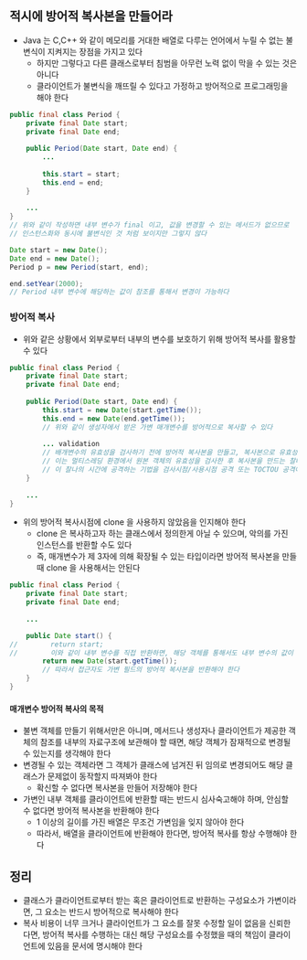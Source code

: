 ## 적시에 방어적 복사본을 만들어라

* Java 는 C,C++ 와 같이 메모리를 거대한 배열로 다루는 언어에서 누릴 수 없는 불변식이 지켜지는 장점을 가지고 있다
    * 하지만 그렇다고 다른 클래스로부터 침범을 아무런 노력 없이 막을 수 있는 것은 아니다
    * 클라이언트가 불변식을 깨뜨릴 수 있다고 가정하고 방어적으로 프로그래밍을 해야 한다
    
```java
public final class Period {
    private final Date start;
    private final Date end;
    
    public Period(Date start, Date end) {
        ...
        
        this.start = start;
        this.end = end;
    }
    
    ...
}
// 위와 같이 작성하면 내부 변수가 final 이고, 값을 변경할 수 있는 메서드가 없으므로
// 인스턴스화와 동시에 불변식인 것 처럼 보이지만 그렇지 않다

Date start = new Date();
Date end = new Date();
Period p = new Period(start, end);

end.setYear(2000);
// Period 내부 변수에 해당하는 값이 참조를 통해서 변경이 가능하다
```

### 방어적 복사

* 위와 같은 상황에서 외부로부터 내부의 변수를 보호하기 위해 방어적 복사를 활용할 수 있다
  
```java
public final class Period {
    private final Date start;
    private final Date end;
  
    public Period(Date start, Date end) {
        this.start = new Date(start.getTime());
        this.end = new Date(end.getTime());
        // 위와 같이 생성자에서 받은 가변 매개변수를 방어적으로 복사할 수 있다
      
        ... validation
        // 배개변수의 유효성을 검사하기 전에 방어적 복사본을 만들고, 복사본으로 유효성 검사를 해야 한다
        // 이는 멀티스레딩 환경에서 원본 객체의 유효성을 검사한 후 복사본을 만드는 찰나의 취약한 순간을 방어하기 위함이다
        // 이 찰나의 시간에 공격하는 기법을 검사시점/사용시점 공격 또는 TOCTOU 공격이라고 한다
    }
    
    ...
}
```

* 위의 방어적 복사시점에 clone 을 사용하지 않았음을 인지해야 한다
    * clone 은 복사하고자 하는 클래스에서 정의한게 아닐 수 있으며, 악의를 가진 인스턴스를 반환할 수도 있다
    * 즉, 매개변수가 제 3자에 의해 확장될 수 있는 타입이라면 방어적 복사본을 만들 때 clone 을 사용해서는 안된다
  
```java
public final class Period {
    private final Date start;
    private final Date end;
    
    ...

    public Date start() {
//        return start;
//        이와 같이 내부 변수를 직접 반환하면, 해당 객체를 통해서도 내부 변수의 값이 변경이 가능하다
        return new Date(start.getTime());
        // 따라서 접근자도 가변 필드의 방어적 복사본을 반환해야 한다
    }
}
```

#### 매개변수 방어적 복사의 목적

* 불변 객체를 만들기 위해서만은 아니며, 메서드나 생성자나 클라이언트가 제공한 객체의 참조를 내부의 자료구조에 보관해야 할 때면, 해당 객체가 잠재적으로 변경될 수 있는지를 생각해야 한다
* 변경될 수 있는 객체라면 그 객체가 클래스에 넘겨진 뒤 임의로 변경되어도 해당 클래스가 문제없이 동작할지 따져봐야 한다
    * 확신할 수 없다면 복사본을 만들어 저장해야 한다
* 가변인 내부 객체를 클라이언트에 반환할 때는 반드시 심사숙고해야 하며, 안심할 수 없다면 방어적 복사본을 반환해야 한다
    * 1 이상의 길이를 가진 배열은 무조건 가변임을 잊지 않아야 한다
    * 따라서, 배열을 클라이언트에 반환해야 한다면, 방어적 복사를 항상 수행해야 한다
  
## 정리

* 클래스가 클라이언트로부터 받는 혹은 클라이언트로 반환하는 구성요소가 가변이라면, 그 요소는 반드시 방어적으로 복사해야 한다
* 복사 비용이 너무 크거나 클라이언트가 그 요소를 잘못 수정할 일이 없음을 신뢰한다면, 방어적 복사를 수행하는 대신 해당 구성요소를 수정했을 때의 책임이 클라이언트에 있음을 문서에 명시해야 한다
